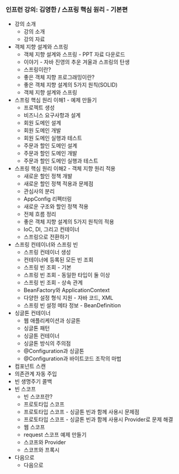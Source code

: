 ### 인프런 강의: 김영한 / 스프링 핵심 원리 - 기본편
- 강의 소개
  - 강의 소개
  - 강의 자료
- 객체 지향 설계와 스프링
  - 객체 지향 설계와 스프링 - PPT 자료 다운로드
  - 이야기 - 자바 진영의 추운 겨울과 스프링의 탄생
  - 스프링이란?
  - 좋은 객체 지향 프로그래밍이란?
  - 좋은 객체 지향 설계의 5가지 원칙(SOLID)
  - 객체 지향 설계와 스프링
- 스프링 핵심 원리 이해1 - 예제 만들기
  - 프로젝트 생성
  - 비즈니스 요구사항과 설계
  - 회원 도메인 설계
  - 회원 도메인 개발
  - 회원 도메인 실행과 테스트
  - 주문과 할인 도메인 설계
  - 주문과 할인 도메인 개발
  - 주문과 할인 도메인 실행과 테스트
- 스프링 핵심 원리 이해2 - 객체 지향 원리 적용
  - 새로운 할인 정책 개발
  - 새로운 할인 정책 적용과 문제점
  - 관심사의 분리
  - AppConfig 리펙터링
  - 새로운 구조와 할인 정책 적용
  - 전체 흐름 정리
  - 좋은 객체 지향 설계의 5가지 원칙의 적용
  - IoC, DI, 그리고 컨테이너
  - 스프링으로 전환하기
- 스프링 컨테이너와 스프링 빈
  - 스프링 컨테이너 생성
  - 컨테이너에 등록된 모든 빈 조회
  - 스프링 빈 조회 - 기본
  - 스프링 빈 조회 - 동일한 타입이 둘 이상
  - 스프링 빈 조회 - 상속 관계
  - BeanFactory와 ApplicationContext
  - 다양한 설정 형식 지원 - 자바 코드, XML
  - 스프링 빈 설정 메타 정보 - BeanDefinition
- 싱글톤 컨테이너
  - 웹 애플리케이션과 싱글톤
  - 싱글톤 패턴
  - 싱글톤 컨테이너
  - 싱글톤 방식의 주의점
  - @Configuration과 싱글톤
  - @Configuration과 바이트코드 조작의 마법
- 컴포넌트 스캔
- 의존관계 자동 주입
- 빈 생명주기 콜백
- 빈 스코프
  - 빈 스코프란?
  - 프로토타입 스코프
  - 프로토타입 스코프 - 싱글톤 빈과 함께 사용시 문제점
  - 프로토타입 스코프 - 싱글톤 빈과 함께 사용시 Provider로 문제 해결
  - 웹 스코프
  - request 스코프 예제 만들기
  - 스코프와 Provider
  - 스코프와 프록시
- 다음으로
    - 다음으로